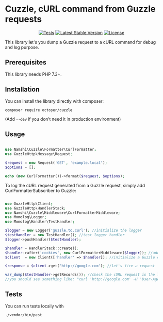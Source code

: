 # Cuzzle, cURL command from Guzzle requests

<p align="center">
    <a href="https://github.com/octoper/cuzzle/actions?query=workflow%3ATests"><img src="https://github.com/octoper/cuzzle/workflows/Tests/badge.svg" alt="Tests"/></a> 
<a href="https://packagist.org/packages/octoper/cuzzle"><img src="https://img.shields.io/packagist/v/octoper/cuzzle?label=stable" alt="Latest Stable Version"/></a>
<a href="https://packagist.org/packages/octoper/cuzzle"><img src="https://img.shields.io/packagist/l/octoper/cuzzle.svg" alt="License"/></a>
</p>

This library let's you dump a Guzzle request to a cURL command for debug and log purpose.

## Prerequisites

This library needs PHP 7.3+.

## Installation

You can install the library directly with composer:
```
composer require octoper/cuzzle
```
(Add `--dev` if you don't need it in production environment)

## Usage

```php

use Namshi\Cuzzle\Formatter\CurlFormatter;
use GuzzleHttp\Message\Request;

$request = new Request('GET', 'example.local');
$options = [];

echo (new CurlFormatter())->format($request, $options);

```

To log the cURL request generated from a Guzzle request, simply add CurlFormatterSubscriber to Guzzle:

```php

use GuzzleHttp\Client;
use GuzzleHttp\HandlerStack;
use Namshi\Cuzzle\Middleware\CurlFormatterMiddleware;
use Monolog\Logger;
use Monolog\Handler\TestHandler;

$logger = new Logger('guzzle.to.curl'); //initialize the logger
$testHandler = new TestHandler(); //test logger handler
$logger->pushHandler($testHandler);

$handler = HandlerStack::create();
$handler->after('cookies', new CurlFormatterMiddleware($logger)); //add the cURL formatter middleware
$client  = new Client(['handler' => $handler]); //initialize a Guzzle client

$response = $client->get('http://google.com'); //let's fire a request

var_dump($testHandler->getRecords()); //check the cURL request in the logs, 
//you should see something like: "curl 'http://google.com' -H 'User-Agent: Guzzle/4.2.1 curl/7.37.1 PHP/5.5.16"

```

## Tests

You can run tests locally with

```
./vendor/bin/pest
```
